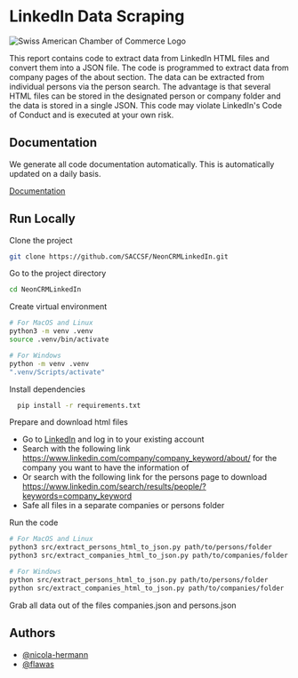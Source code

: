 # LinkedIn Data Scraping

![Swiss American Chamber of Commerce Logo](https://saccsf.com/wp-content/uploads/2015/05/saccsf-logo.jpg)

This report contains code to extract data from LinkedIn HTML files and convert them into a JSON file. The code is programmed to extract data from company pages of the about section. The data can be extracted from individual persons via the person search. The advantage is that several HTML files can be stored in the designated person or company folder and the data is stored in a single JSON.
This code may violate LinkedIn's Code of Conduct and is executed at your own risk. 


## Documentation
We generate all code documentation automatically. This is automatically updated on a daily basis.

[Documentation](https://saccsf.github.io/NeonCRMLinkedIn/)


## Run Locally

Clone the project

```bash
git clone https://github.com/SACCSF/NeonCRMLinkedIn.git
```

Go to the project directory

```bash
cd NeonCRMLinkedIn
```
Create virtual environment
```bash
# For MacOS and Linux
python3 -m venv .venv
source .venv/bin/activate

# For Windows
python -m venv .venv
".venv/Scripts/activate"
```

Install dependencies

```bash
  pip install -r requirements.txt
```

Prepare and download html files
- Go to [LinkedIn](linkedin.com) and log in to your existing account
- Search with the following link https://www.linkedin.com/company/company_keyword/about/ for the company you want to have the information of 
- Or search with the following link for the persons page to download https://www.linkedin.com/search/results/people/?keywords=company_keyword
- Safe all files in a separate companies or persons folder

Run the code
```bash
# For MacOS and Linux
python3 src/extract_persons_html_to_json.py path/to/persons/folder
python3 src/extract_companies_html_to_json.py path/to/companies/folder

# For Windows
python src/extract_persons_html_to_json.py path/to/persons/folder
python src/extract_companies_html_to_json.py path/to/companies/folder
```

Grab all data out of the files companies.json and persons.json


## Authors

- [@nicola-hermann](https://github.com/nicola-hermann)
- [@flawas](https://github.com/flawas)

